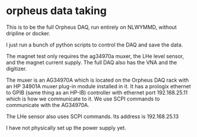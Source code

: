 # orpheus data taking
This is to be the full Orpheus DAQ, run entirely on NLWYMMD, without dripline or docker. 

I just run a bunch of python scripts to control the DAQ and save the data.

The magnet test only requires the ag34970a muxer, the LHe level sensor, and the magnet current supply. 
The full DAQ also has the VNA and the digitizer.


The muxer is an AG34970A which is located on the Orpheus DAQ rack with an HP 34901A muxer plug-in module installed in it.
It has a prologix ethernet to GPIB (same thing as an HP-IB) controller with ethernet port 192.168.25.11 which is how we communicate to it.
We use SCPI commands to communicate with the AG34970A.

The LHe sensor also uses SCPI commands. Its address is 192.168.25.13

I have not physically set up the power supply yet.
